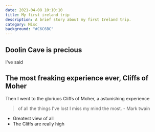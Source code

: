 ```yaml
---
date: 2021-04-08 10:10:10
title: My first ireland trip
description: A brief story about my first Ireland trip.
category: Misc
background: "#C6C6BC"
---
```


## Doolin Cave is precious

I've said

## The most freaking experience ever, Cliffs of Moher

Then I went to the gloriuos Cliffs of Moher, a astunishing experience

> of all the things I've lost
> I miss my mind the most. - Mark twain

- Greatest view of all
- The Cliffs are really high
